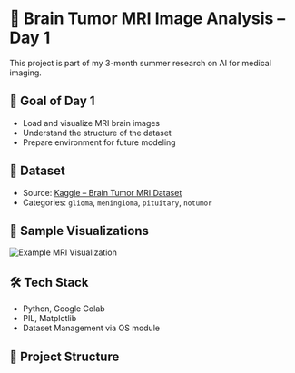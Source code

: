 # 🧠 Brain Tumor MRI Image Analysis – Day 1

This project is part of my 3-month summer research on AI for medical imaging.

## 📌 Goal of Day 1

- Load and visualize MRI brain images
- Understand the structure of the dataset
- Prepare environment for future modeling

## 📁 Dataset

- Source: [Kaggle – Brain Tumor MRI Dataset](https://www.kaggle.com/datasets/masoudnickparvar/brain-tumor-mri-dataset)
- Categories: `glioma`, `meningioma`, `pituitary`, `notumor`

## 📸 Sample Visualizations

![Example MRI Visualization](notebooks/example_images.png)


## 🛠️ Tech Stack

- Python, Google Colab
- PIL, Matplotlib
- Dataset Management via OS module

## 📁 Project Structure



